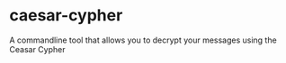 # caesar-cypher
A commandline tool that allows you to decrypt your messages using the Ceasar Cypher
